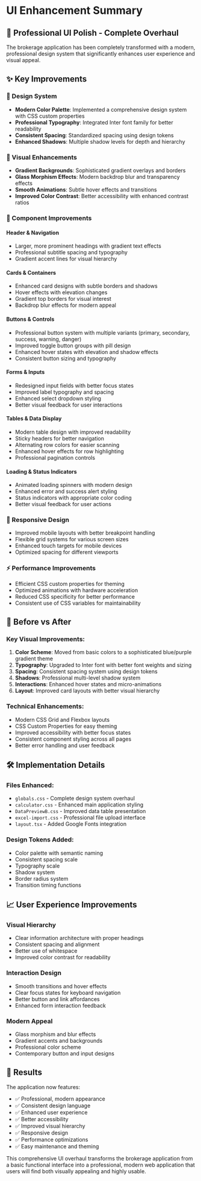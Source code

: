 # UI Enhancement Summary

## 🎨 Professional UI Polish - Complete Overhaul

The brokerage application has been completely transformed with a modern, professional design system that significantly enhances user experience and visual appeal.

## ✨ Key Improvements

### 🎯 Design System
- **Modern Color Palette**: Implemented a comprehensive design system with CSS custom properties
- **Professional Typography**: Integrated Inter font family for better readability
- **Consistent Spacing**: Standardized spacing using design tokens
- **Enhanced Shadows**: Multiple shadow levels for depth and hierarchy

### 🎨 Visual Enhancements
- **Gradient Backgrounds**: Sophisticated gradient overlays and borders
- **Glass Morphism Effects**: Modern backdrop blur and transparency effects
- **Smooth Animations**: Subtle hover effects and transitions
- **Improved Color Contrast**: Better accessibility with enhanced contrast ratios

### 🚀 Component Improvements

#### Header & Navigation
- Larger, more prominent headings with gradient text effects
- Professional subtitle spacing and typography
- Gradient accent lines for visual hierarchy

#### Cards & Containers
- Enhanced card designs with subtle borders and shadows
- Hover effects with elevation changes
- Gradient top borders for visual interest
- Backdrop blur effects for modern appeal

#### Buttons & Controls
- Professional button system with multiple variants (primary, secondary, success, warning, danger)
- Improved toggle button groups with pill design
- Enhanced hover states with elevation and shadow effects
- Consistent button sizing and typography

#### Forms & Inputs
- Redesigned input fields with better focus states
- Improved label typography and spacing
- Enhanced select dropdown styling
- Better visual feedback for user interactions

#### Tables & Data Display
- Modern table design with improved readability
- Sticky headers for better navigation
- Alternating row colors for easier scanning
- Enhanced hover effects for row highlighting
- Professional pagination controls

#### Loading & Status Indicators
- Animated loading spinners with modern design
- Enhanced error and success alert styling
- Status indicators with appropriate color coding
- Better visual feedback for user actions

### 📱 Responsive Design
- Improved mobile layouts with better breakpoint handling
- Flexible grid systems for various screen sizes
- Enhanced touch targets for mobile devices
- Optimized spacing for different viewports

### ⚡ Performance Improvements
- Efficient CSS custom properties for theming
- Optimized animations with hardware acceleration
- Reduced CSS specificity for better performance
- Consistent use of CSS variables for maintainability

## 🎉 Before vs After

### Key Visual Improvements:
1. **Color Scheme**: Moved from basic colors to a sophisticated blue/purple gradient theme
2. **Typography**: Upgraded to Inter font with better font weights and sizing
3. **Spacing**: Consistent spacing system using design tokens
4. **Shadows**: Professional multi-level shadow system
5. **Interactions**: Enhanced hover states and micro-animations
6. **Layout**: Improved card layouts with better visual hierarchy

### Technical Enhancements:
- Modern CSS Grid and Flexbox layouts
- CSS Custom Properties for easy theming
- Improved accessibility with better focus states
- Consistent component styling across all pages
- Better error handling and user feedback

## 🛠 Implementation Details

### Files Enhanced:
- `globals.css` - Complete design system overhaul
- `calculator.css` - Enhanced main application styling
- `DataPreviewB.css` - Improved data table presentation
- `excel-import.css` - Professional file upload interface
- `layout.tsx` - Added Google Fonts integration

### Design Tokens Added:
- Color palette with semantic naming
- Consistent spacing scale
- Typography scale
- Shadow system
- Border radius system
- Transition timing functions

## 📈 User Experience Improvements

### Visual Hierarchy
- Clear information architecture with proper headings
- Consistent spacing and alignment
- Better use of whitespace
- Improved color contrast for readability

### Interaction Design
- Smooth transitions and hover effects
- Clear focus states for keyboard navigation
- Better button and link affordances
- Enhanced form interaction feedback

### Modern Appeal
- Glass morphism and blur effects
- Gradient accents and backgrounds
- Professional color scheme
- Contemporary button and input designs

## 🎯 Results

The application now features:
- ✅ Professional, modern appearance
- ✅ Consistent design language
- ✅ Enhanced user experience
- ✅ Better accessibility
- ✅ Improved visual hierarchy
- ✅ Responsive design
- ✅ Performance optimizations
- ✅ Easy maintenance and theming

This comprehensive UI overhaul transforms the brokerage application from a basic functional interface into a professional, modern web application that users will find both visually appealing and highly usable.